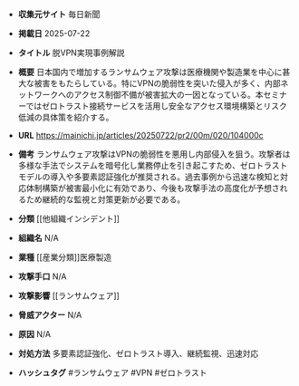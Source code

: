 - **収集元サイト**
毎日新聞

- **掲載日**
2025-07-22

- **タイトル**
脱VPN実現事例解説

- **概要**
日本国内で増加するランサムウェア攻撃は医療機関や製造業を中心に甚大な被害をもたらしている。特にVPNの脆弱性を突いた侵入が多く、内部ネットワークへのアクセス制御不備が被害拡大の一因となっている。本セミナーではゼロトラスト接続サービスを活用し安全なアクセス環境構築とリスク低減の具体策を紹介する。

- **URL**
https://mainichi.jp/articles/20250722/pr2/00m/020/104000c

- **備考**
ランサムウェア攻撃はVPNの脆弱性を悪用し内部侵入を狙う。攻撃者は多様な手法でシステムを暗号化し業務停止を引き起こすため、ゼロトラストモデルの導入や多要素認証強化が推奨される。過去事例から迅速な検知と対応体制構築が被害最小化に有効であり、今後も攻撃手法の高度化が予想されるため継続的な監視と対策更新が必要である。

- **分類**
[[他組織インシデント]]

- **組織名**
N/A

- **業種**
[[産業分類]]医療製造

- **攻撃手口**
N/A

- **攻撃影響**
[[ランサムウェア]]

- **脅威アクター**
N/A

- **原因**
N/A

- **対処方法**
多要素認証強化、ゼロトラスト導入、継続監視、迅速対応

- **ハッシュタグ**
#ランサムウェア #VPN #ゼロトラスト
